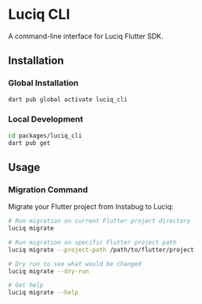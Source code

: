 # Luciq CLI

A command-line interface for Luciq Flutter SDK.

## Installation

### Global Installation

```bash
dart pub global activate luciq_cli
```

### Local Development

```bash
cd packages/luciq_cli
dart pub get
```

## Usage

### Migration Command

Migrate your Flutter project from Instabug to Luciq:

```bash
# Run migration on current Flutter project directory
luciq migrate

# Run migration on specific Flutter project path
luciq migrate --project-path /path/to/flutter/project

# Dry run to see what would be changed
luciq migrate --dry-run

# Get help
luciq migrate --help
```

